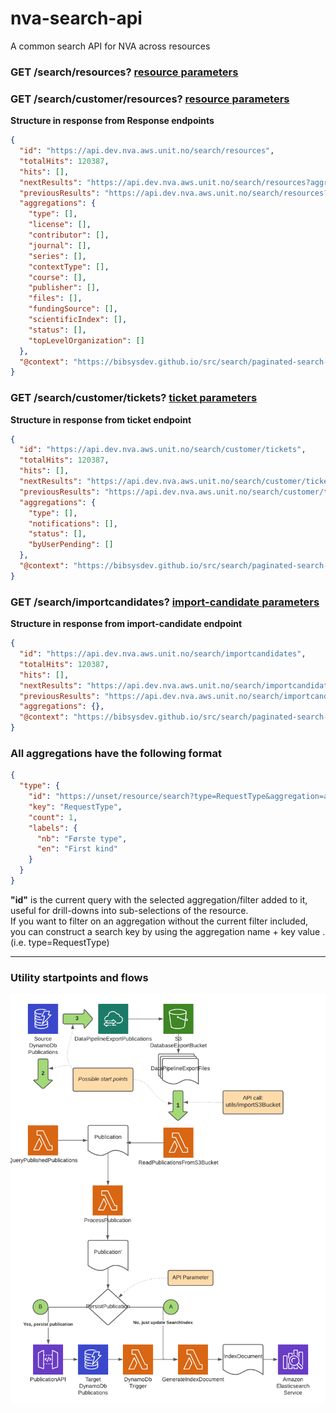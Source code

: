 # nva-search-api
A common search API for NVA across resources

### GET /search/resources? [resource parameters](search-commons/src/main/java/no/unit/nva/search2/resource.md)

### GET /search/customer/resources? [resource parameters](search-commons/src/main/java/no/unit/nva/search2/resource.md)

**Structure in response from Response endpoints**

```JSON
{
  "id": "https://api.dev.nva.aws.unit.no/search/resources",
  "totalHits": 120387,
  "hits": [],
  "nextResults": "https://api.dev.nva.aws.unit.no/search/resources?aggregation=all&size=10&from=20",
  "previousResults": "https://api.dev.nva.aws.unit.no/search/resources?aggregation=all&size=10&from=0",
  "aggregations": {
    "type": [],
    "license": [],
    "contributor": [],
    "journal": [],
    "series": [],
    "contextType": [],
    "course": [],
    "publisher": [],
    "files": [],
    "fundingSource": [],
    "scientificIndex": [],
    "status": [],
    "topLevelOrganization": []
  },
  "@context": "https://bibsysdev.github.io/src/search/paginated-search-result.json"
}
```

### GET /search/customer/tickets? [ticket parameters](search-commons/src/main/java/no/unit/nva/search2/ticket.md)

**Structure in response from ticket endpoint**

```JSON
{
  "id": "https://api.dev.nva.aws.unit.no/search/customer/tickets",
  "totalHits": 120387,
  "hits": [],
  "nextResults": "https://api.dev.nva.aws.unit.no/search/customer/tickets?aggregation=all&size=10&from=20",
  "previousResults": "https://api.dev.nva.aws.unit.no/search/customer/tickets?aggregation=all&size=10&from=0",
  "aggregations": {
    "type": [],
    "notifications": [],
    "status": [],
    "byUserPending": []
  },
  "@context": "https://bibsysdev.github.io/src/search/paginated-search-result.json"
}
```

### GET /search/importcandidates? [import-candidate parameters](search-commons/src/main/java/no/unit/nva/search2/importCandidate.md)

**Structure in response from import-candidate endpoint**

```JSON
{
  "id": "https://api.dev.nva.aws.unit.no/search/importcandidates",
  "totalHits": 120387,
  "hits": [],
  "nextResults": "https://api.dev.nva.aws.unit.no/search/importcandidates?aggregation=all&size=10&from=20",
  "previousResults": "https://api.dev.nva.aws.unit.no/search/importcandidates?aggregation=all&size=10&from=0",
  "aggregations": {},
  "@context": "https://bibsysdev.github.io/src/search/paginated-search-result.json"
}
```

### All aggregations have the following format

```JSON
{
  "type": {
    "id": "https://unset/resource/search?type=RequestType&aggregation=all&size=10&from=0",
    "key": "RequestType",
    "count": 1,
    "labels": {
      "nb": "Første type",
      "en": "First kind"
    }
  }
}
```

**"id"** is the current query with the selected aggregation/filter added to it, useful for drill-downs into
sub-selections of the resource.    
If you want to filter on an aggregation without the current filter included, you can construct a search key by using the
aggregation name + key value .
(i.e. type=RequestType)
  
---
### Utility startpoints and flows ###
![](utilities_flow.png)
